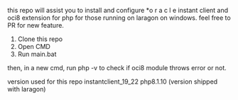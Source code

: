 this repo will assist you to install and configure *o r a c l e instant client and oci8 extension for php for those running on laragon on windows. feel free to PR for new feature.


1. Clone this repo
2. Open CMD
3. Run main.bat


then, in a new cmd, run php -v to check if oci8 module throws error or not.



version used for this repo
instantclient_19_22
php8.1.10 (version shipped with laragon)